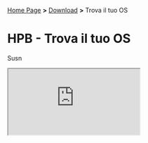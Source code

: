 [Home Page](https://dev.hpbdev.cf/) **>** [Download](https://dev.hpbdev.cf/download) **>** Trova il tuo OS

# HPB - Trova il tuo OS

Susn

<iframe src="https://mrw.it/">
